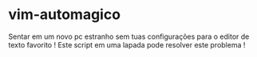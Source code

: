 # vim-automagico

<p>
  Sentar em um novo pc estranho sem tuas configurações
  para o editor de texto favorito !
  Este script em uma lapada pode resolver este problema !
</p>

